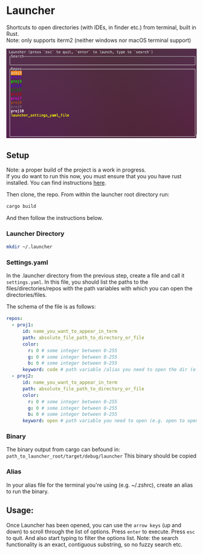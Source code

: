 # Launcher

Shortcuts to open directories (with IDEs, in finder etc.) from terminal, built in Rust.  
Note: only supports iterm2 (neither windows nor macOS terminal support)

![launcher](docs_img.png)

## Setup

Note: a proper build of the project is a work in progress.  
If you do want to run this now, you must ensure that you you have rust installed. You can find instructions [here](https://www.rust-lang.org/tools/install).

Then clone, the repo. From within the launcher root directory run:

```bash
cargo build
```

And then follow the instructions below.

### Launcher Directory

```bash
mkdir ~/.launcher
```

### Settings.yaml

In the .launcher directory from the previous step, create a file and call it `settings.yaml`. In this file, you should list the paths to the files/directories/repos with the path variables with which you can open the directories/files.

The schema of the file is as follows:

```yaml
repos:
  - proj1:
      id: name_you_want_to_appear_in_term
      path: absolute_file_path_to_directory_or_file
      color:
        r: 0 # some integer between 0-255
        g: 0 # some integer between 0-255
        b: 0 # some integer between 0-255
      keyword: code # path variable /alias you need to open the dir (e.g. code for vscode)
  - proj2:
      id: name_you_want_to_appear_in_term
      path: absolute_file_path_to_directory_or_file
      color:
        r: 0 # some integer between 0-255
        g: 0 # some integer between 0-255
        b: 0 # some integer between 0-255
      keyword: open # path variable you need to open (e.g. open to open in finder)
```

### Binary

The binary output from cargo can befound in:  
`path_to_launcher_root/target/debug/launcher`
This binary should be copied

### Alias

In your alias file for the terminal you're using (e.g. ~/.zshrc), create an alias to run the binary.

## Usage:

Once Launcher has been opened, you can use the `arrow keys` (up and down) to scroll through the list of options. Press `enter` to execute. Press `esc` to quit. And also start typing to filter the options list. Note: the search functionality is an exact, contiguous substring, so no fuzzy search etc.
